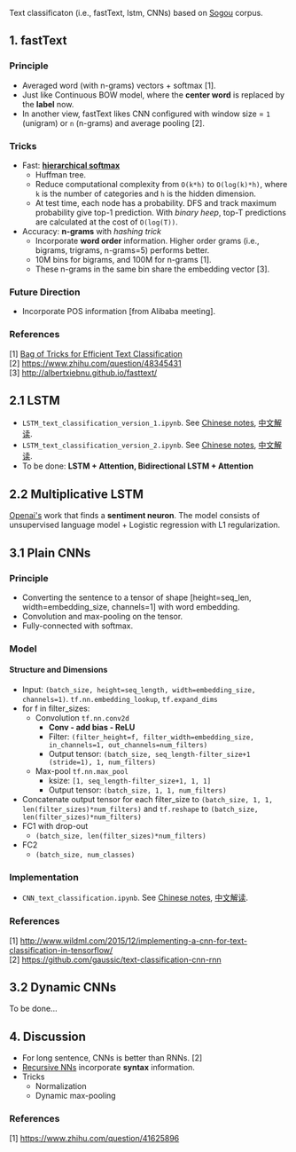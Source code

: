Text classificaton (i.e., fastText, lstm, CNNs) based on [Sogou](http://www.sogou.com/labs/resource/cs.php) corpus.

## 1. fastText
### Principle
- Averaged word (with n-grams) vectors + softmax [1].   
- Just like Continuous BOW model, where the **center word** is replaced by the **label** now.   
- In another view, fastText likes CNN configured with window size = `1` (unigram) or `n` (n-grams) and average pooling [2]. 

### Tricks
- Fast: [**hierarchical softmax**](https://becominghuman.ai/hierarchical-softmax-as-output-activation-function-in-neural-network-1d19089c4f49)
    - Huffman tree. 
    - Reduce computational complexity from `O(k*h)` to `O(log(k)*h)`, where `k` is the number of categories and `h` is the hidden dimension.
    - At test time, each node has a probability. DFS and track maximum probability give top-1 prediction. With *binary heep*, top-T predictions are calculated at the cost of `O(log(T))`.
- Accuracy: **n-grams** with *hashing trick*
    - Incorporate **word order** information. Higher order grams (i.e., bigrams, trigrams, n-grams=5) performs better.
    - 10M bins for bigrams, and 100M for n-grams [1].    
    - These n-grams in the same bin share the embedding vector [3].

### Future Direction
- Incorporate POS information [from Alibaba meeting].

### References
[1] [Bag of Tricks for Efficient Text Classification](https://arxiv.org/abs/1607.01759)  
[2] https://www.zhihu.com/question/48345431  
[3] http://albertxiebnu.github.io/fasttext/


## 2.1 LSTM
- `LSTM_text_classification_version_1.ipynb`. See [Chinese notes](http://url.cn/5cLDOQI), [中文解读](http://url.cn/5cLDOQI).
- `LSTM_text_classification_version_2.ipynb`. See [Chinese notes](http://url.cn/5w5VbaI), [中文解读](http://url.cn/5w5VbaI).
- To be done: **LSTM + Attention, Bidirectional LSTM + Attention**

## 2.2 Multiplicative LSTM
[Openai's](https://blog.openai.com/unsupervised-sentiment-neuron/) work that finds a **sentiment neuron**. The model consists of unsupervised language model + Logistic regression with L1 regularization.  


## 3.1 Plain CNNs
### Principle
- Converting the sentence to a tensor of shape [height=seq_len, width=embedding_size, channels=1] with word embedding. 
- Convolution and max-pooling on the tensor.
- Fully-connected with softmax.

### Model
#### Structure and Dimensions
- Input: `(batch_size, height=seq_length, width=embedding_size, channels=1)`. `tf.nn.embedding_lookup`, `tf.expand_dims`
- for f in filter_sizes:
    - Convolution `tf.nn.conv2d`
        - **Conv - add bias - ReLU**
        - Filter: `(filter_height=f, filter_width=embedding_size, in_channels=1, out_channels=num_filters)`
        - Output tensor: `(batch_size, seq_length-filter_size+1 (stride=1), 1, num_filters)`
    - Max-pool `tf.nn.max_pool`
        - ksize: `[1, seq_length-filter_size+1, 1, 1]`
        - Output tensor: `(batch_size, 1, 1, num_filters)` 
- Concatenate output tensor for each filter_size to `(batch_size, 1, 1, len(filter_sizes)*num_filters)` and `tf.reshape` to `(batch_size, len(filter_sizes)*num_filters)`
- FC1 with drop-out
    - `(batch_size, len(filter_sizes)*num_filters)`
- FC2
    - `(batch_size, num_classes)`
### Implementation
- `CNN_text_classification.ipynb`. See [Chinese notes](http://url.cn/5kW61T4), [中文解读](http://url.cn/5kW61T4).

### References
[1] http://www.wildml.com/2015/12/implementing-a-cnn-for-text-classification-in-tensorflow/  
[2] https://github.com/gaussic/text-classification-cnn-rnn

## 3.2 Dynamic CNNs
To be done...

## 4. Discussion
- For long sentence, CNNs is better than RNNs. [2]
- [Recursive NNs](https://nlp.stanford.edu/~socherr/EMNLP2013_RNTN.pdf) incorporate **syntax** information.
- Tricks
    - Normalization
    - Dynamic max-pooling
### References
[1] https://www.zhihu.com/question/41625896
